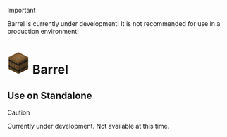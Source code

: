 > [!IMPORTANT]  
> Barrel is currently under development! It is not recommended for use in a production environment!
# <img src="assets/Barrel.png" width="50" height="50"> Barrel

<!-- ## Use on Built-in -->

## Use on Standalone
> [!CAUTION]
> Currently under development. Not available at this time.
